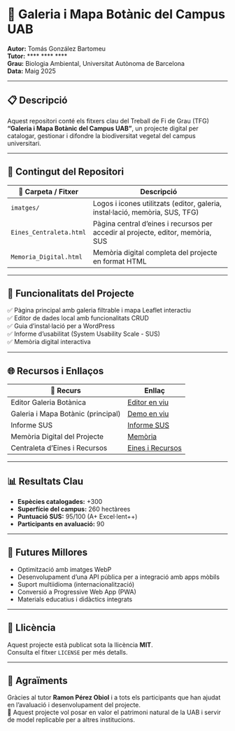 # 🌿 Galeria i Mapa Botànic del Campus UAB

**Autor:** Tomás González Bartomeu  
**Tutor:** **** **** ****  
**Grau:** Biologia Ambiental, Universitat Autònoma de Barcelona  
**Data:** Maig 2025

---

## 📋 Descripció

Aquest repositori conté els fitxers clau del Treball de Fi de Grau (TFG) **“Galeria i Mapa Botànic del Campus UAB”**, un projecte digital per catalogar, gestionar i difondre la biodiversitat vegetal del campus universitari.

---

## 📁 Contingut del Repositori

| 📂 Carpeta / Fitxer              | Descripció                                                                 |
|----------------------------------|---------------------------------------------------------------------------|
| `imatges/`                       | Logos i icones utilitzats (editor, galeria, instal·lació, memòria, SUS, TFG) |
| `Eines_Centraleta.html`          | Pàgina central d’eines i recursos per accedir al projecte, editor, memòria, SUS |
| `Memoria_Digital.html`           | Memòria digital completa del projecte en format HTML                       |

---

## 🌟 Funcionalitats del Projecte

✅ Pàgina principal amb galeria filtrable i mapa Leaflet interactiu  
✅ Editor de dades local amb funcionalitats CRUD  
✅ Guia d’instal·lació per a WordPress  
✅ Informe d’usabilitat (System Usability Scale - SUS)  
✅ Memòria digital interactiva

---

## 🌐 Recursos i Enllaços

| 🔗 Recurs                             | Enllaç |
|---------------------------------------|--------|
| Editor Galeria Botànica               | [Editor en viu](https://poltorprogrammer.github.io/Editor_Dades_Galeria/) |
| Galeria i Mapa Botànic (principal)    | [Demo en viu](https://poltorprogrammer.github.io/TFG_Galeria_Botanica_Maig_2025/) |
| Informe SUS                           | [Informe SUS](https://poltorprogrammer.github.io/Analisi_SUS/informe_sus.html) |
| Memòria Digital del Projecte          | [Memòria](https://poltorprogrammer.github.io/Memoria_TFG_Maig_2025/Memoria_Digital.html) |
| Centraleta d’Eines i Recursos         | [Eines i Recursos](https://poltorprogrammer.github.io/Memoria_TFG_Maig_2025/Eines_Centraleta.html) |

---

## 📊 Resultats Clau

- **Espècies catalogades:** +300
- **Superfície del campus:** 260 hectàrees
- **Puntuació SUS:** 95/100 (A+ Excel·lent++)
- **Participants en avaluació:** 90

---

## 🔮 Futures Millores

- Optimització amb imatges WebP
- Desenvolupament d’una API pública per a integració amb apps mòbils
- Suport multiidioma (internacionalització)
- Conversió a Progressive Web App (PWA)
- Materials educatius i didàctics integrats

---

## 📄 Llicència

Aquest projecte està publicat sota la llicència **MIT**.  
Consulta el fitxer `LICENSE` per més detalls.

---

## 🙌 Agraïments

Gràcies al tutor **Ramon Pérez Obiol** i a tots els participants que han ajudat en l’avaluació i desenvolupament del projecte.  
🌱 Aquest projecte vol posar en valor el patrimoni natural de la UAB i servir de model replicable per a altres institucions.
